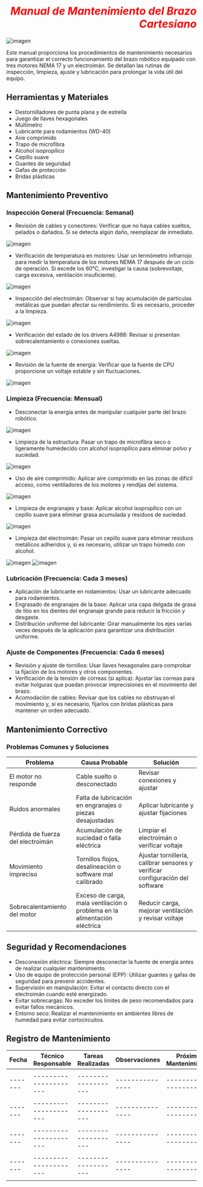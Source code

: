 # <div style='text-align: right'> <div style='color: red'> ***Manual de Mantenimiento del Brazo Cartesiano***

![imagen](https://github.com/user-attachments/assets/c7ebbe3d-354b-46b3-8bb3-d5b919fb551e)
           
Este manual proporciona los procedimientos de mantenimiento necesarios para garantizar el correcto funcionamiento del brazo robótico equipado con tres motores NEMA 17 y un electroimán. Se detallan las rutinas de inspección, limpieza, ajuste y lubricación para prolongar la vida útil del equipo.

## Herramientas y Materiales

- Destornilladores de punta plana y de estrella
- Juego de llaves hexagonales
- Multímetro
- Lubricante para rodamientos (WD-40)
- Aire comprimido
- Trapo de microfibra
- Alcohol isopropílico
- Cepillo suave
- Guantes de seguridad
- Gafas de protección
- Bridas plásticas

## Mantenimiento Preventivo

### Inspección General (Frecuencia: Semanal)

- Revisión de cables y conectores: Verificar que no haya cables sueltos, pelados o dañados. Si se detecta algún daño, reemplazar de inmediato.
  
![imagen](https://github.com/user-attachments/assets/20d37110-8253-4d42-8df6-6b97bf393bb8)

- Verificación de temperatura en motores: Usar un termómetro infrarrojo para medir la temperatura de los motores NEMA 17 después de un ciclo de operación. Si excede los 60°C, investigar la causa (sobrevoltaje, carga excesiva, ventilación insuficiente).

![imagen](https://github.com/user-attachments/assets/ae59ee43-5b97-4156-8711-b1df90046894)

- Inspección del electroimán: Observar si hay acumulación de partículas metálicas que puedan afectar su rendimiento. Si es necesario, proceder a la limpieza.

![imagen](https://github.com/user-attachments/assets/152e8b4b-f957-4256-95a9-12eafcbd8d5a)

- Verificación del estado de los drivers A4988: Revisar si presentan sobrecalentamiento o conexiones sueltas.

![imagen](https://github.com/user-attachments/assets/4d52ea0e-147e-4915-aa95-684e45213413)
 
- Revisión de la fuente de energía: Verificar que la fuente de CPU proporcione un voltaje estable y sin fluctuaciones.

![imagen](https://github.com/user-attachments/assets/b794f6cf-c611-49a0-ba2e-02f9dcc5ee88)


### Limpieza (Frecuencia: Mensual)

- Desconectar la energía antes de manipular cualquier parte del brazo robótico.

![imagen](https://github.com/user-attachments/assets/2459ce59-6673-4fae-be48-87bbf1cd104a)


- Limpieza de la estructura: Pasar un trapo de microfibra seco o ligeramente humedecido con alcohol isopropílico para eliminar polvo y suciedad.

![imagen](https://github.com/user-attachments/assets/9b9322a3-7262-4938-84a0-03b95b096ee8)


- Uso de aire comprimido: Aplicar aire comprimido en las zonas de difícil acceso, como ventiladores de los motores y rendijas del sistema.

![imagen](https://github.com/user-attachments/assets/827d10ec-aed5-4724-a432-4b3e899bf176)


- Limpieza de engranajes y base: Aplicar alcohol isopropílico con un cepillo suave para eliminar grasa acumulada y residuos de suciedad.

![imagen](https://github.com/user-attachments/assets/018779ca-3b04-4d98-b009-3e1cb36264ef)


- Limpieza del electroimán: Pasar un cepillo suave para eliminar residuos metálicos adheridos y, si es necesario, utilizar un trapo húmedo con alcohol.

![imagen](https://github.com/user-attachments/assets/c744e55f-31b6-4eff-ab0e-6173f8f6a9bd)
![imagen](https://github.com/user-attachments/assets/ee28066e-e028-4033-ad11-4015eecd63c4)


### Lubricación (Frecuencia: Cada 3 meses)

- Aplicación de lubricante en rodamientos: Usar un lubricante adecuado para rodamientos.
- Engrasado de engranajes de la base: Aplicar una capa delgada de grasa de litio en los dientes del engranaje grande para reducir la fricción y desgaste.
- Distribución uniforme del lubricante: Girar manualmente los ejes varias veces después de la aplicación para garantizar una distribución uniforme.

### Ajuste de Componentes (Frecuencia: Cada 6 meses)

- Revisión y ajuste de tornillos: Usar llaves hexagonales para comprobar la fijación de los motores y otros componentes.
- Verificación de la tensión de correas (si aplica): Ajustar las correas para evitar holguras que puedan provocar imprecisiones en el movimiento del brazo.
- Acomodación de cables: Revisar que los cables no obstruyan el movimiento y, si es necesario, fijarlos con bridas plásticas para mantener un orden adecuado.

## Mantenimiento Correctivo

### Problemas Comunes y Soluciones

| Problema | Causa Probable | Solución |
|----------|----------------|----------|
| El motor no responde | Cable suelto o desconectado | Revisar conexiones y ajustar |
| Ruidos anormales | Falta de lubricación en engranajes o piezas desajustadas | Aplicar lubricante y ajustar fijaciones |
| Pérdida de fuerza del electroimán | Acumulación de suciedad o falla eléctrica | Limpiar el electroimán o verificar voltaje |
| Movimiento impreciso | Tornillos flojos, desalineación o software mal calibrado | Ajustar tornillería, calibrar sensores y verificar configuración del software |
| Sobrecalentamiento del motor | Exceso de carga, mala ventilación o problema en la alimentación eléctrica | Reducir carga, mejorar ventilación y revisar voltaje |

## Seguridad y Recomendaciones

- Desconexión eléctrica: Siempre desconectar la fuente de energía antes de realizar cualquier mantenimiento.
- Uso de equipo de protección personal (EPP): Utilizar guantes y gafas de seguridad para prevenir accidentes.
- Supervisión en manipulación: Evitar el contacto directo con el electroimán cuando esté energizado.
- Evitar sobrecargas: No exceder los límites de peso recomendados para evitar fallos mecánicos.
- Entorno seco: Realizar el mantenimiento en ambientes libres de humedad para evitar cortocircuitos.

## Registro de Mantenimiento

| Fecha | Técnico Responsable | Tareas Realizadas | Observaciones | Próximo Mantenimiento|
|-------|---------------------|-------------------|---------------|----------------------|
|       |                     |                   |               |                      |
|-------|---------------------|-------------------|---------------|----------------------|
|       |                     |                   |               |                      |
|-------|---------------------|-------------------|---------------|----------------------|
|       |                     |                   |               |                      |
|-------|---------------------|-------------------|---------------|----------------------|
|       |                     |                   |               |                      |
|-------|---------------------|-------------------|---------------|----------------------|
|       |                     |                   |               |                      |










